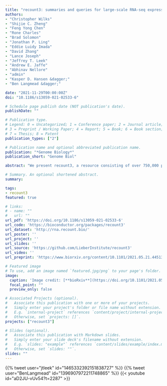 ```yaml
---
title: "recount3: summaries and queries for large-scale RNA-seq expression and splicing"
authors:
- "Christopher Wilks"
- "Shijie C. Zheng"
- "Feng Yong Chen"
- "Rone Charles"
- "Brad Solomon"
- "Jonathan P. Ling"
- "Eddie Luidy Imada"
- "David Zhang"
- "Lance Joseph"
- "Jeffrey T. Leek"
- "Andrew E. Jaffe"
- "Abhinav Nellore"
- "admin"
- "Kasper D. Hansen &dagger;"
- "Ben Langmead &dagger;"

date: "2021-11-29T00:00:00Z"
doi: "10.1186/s13059-021-02533-6"

# Schedule page publish date (NOT publication's date).
publishDate: ""

# Publication type.
# Legend: 0 = Uncategorized; 1 = Conference paper; 2 = Journal article;
# 3 = Preprint / Working Paper; 4 = Report; 5 = Book; 6 = Book section;
# 7 = Thesis; 8 = Patent
publication_types: ["2"]

# Publication name and optional abbreviated publication name.
publication: "*Genome Biology*"
publication_short: "Genome Biol"

abstract: "We present recount3, a resource consisting of over 750,000 publicly available human and mouse RNA sequencing (RNA-seq) samples uniformly processed by our new Monorail analysis pipeline. To facilitate access to the data, we provide the recount3 and snapcount R/Bioconductor packages as well as complementary web resources. Using these tools, data can be downloaded as study-level summaries or queried for specific exon-exon junctions, genes, samples, or other features. Monorail can be used to process local and/or private data, allowing results to be directly compared to any study in recount3. Taken together, our tools help biologists maximize the utility of publicly available RNA-seq data, especially to improve their understanding of newly collected data. recount3 is available from http://rna.recount.bio."

# Summary. An optional shortened abstract.
summary:

tags:
- recount3
featured: true

# links:
# - name: ""
#   url: ""
url_pdf: 'https://doi.org/10.1186/s13059-021-02533-6'
url_code: 'https://bioconductor.org/packages/recount3'
url_dataset: 'http://rna.recount.bio/'
url_poster: ''
url_project: ''
url_slides: ''
url_source: 'https://github.com/LieberInstitute/recount3'
url_video: ''
url_preprint: 'https://www.biorxiv.org/content/10.1101/2021.05.21.445138v1'

# Featured image
# To use, add an image named `featured.jpg/png` to your page's folder. 
image:
  caption: 'Image credit: [**bioRxiv**](https://doi.org/10.1101/2021.05.21.445138)'
  focal_point: ""
  preview_only: false

# Associated Projects (optional).
#   Associate this publication with one or more of your projects.
#   Simply enter your project's folder or file name without extension.
#   E.g. `internal-project` references `content/project/internal-project/index.md`.
#   Otherwise, set `projects: []`.
projects: ["recount3"]

# Slides (optional).
#   Associate this publication with Markdown slides.
#   Simply enter your slide deck's filename without extension.
#   E.g. `slides: "example"` references `content/slides/example/index.md`.
#   Otherwise, set `slides: ""`.
slides: ""
---
```


<!--

{{% callout note %}}
Click the *Cite* button above to demo the feature to enable visitors to import publication metadata into their reference management software.
{{% /callout %}}

{{% callout note %}}
Click the *Slides* button above to demo Academic's Markdown slides feature.
{{% /callout %}}

Supplementary notes can be added here, including [code and math](https://sourcethemes.com/academic/docs/writing-markdown-latex/).
-->

{{% tweet user="jtleek" id="1465332392151838727" %}}
{{% tweet user="BenLangmead" id="1396907972211748865" %}}
{{< youtube id="aD2JU-vUv54?t=2287" >}}
